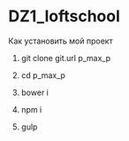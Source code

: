 # DZ1_loftschool

Как установить мой проект

1. git clone git.url p_max_p

2. cd p_max_p

3. bower i

4. npm i

5. gulp
